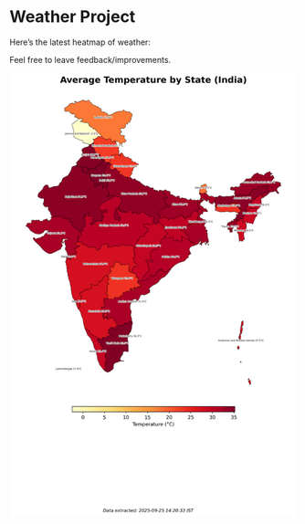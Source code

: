 # Weather Project

Here’s the latest heatmap of weather:

Feel free to leave feedback/improvements.

![India Heatmap](docs/assets/india_heatmap.png?v=D5025B)
